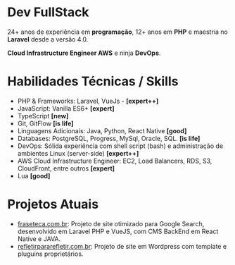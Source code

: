 # Dev FullStack

24+ anos de experiência em **programação**, 12+ anos em **PHP** e maestria no **Laravel** desde a versão 4.0.

**Cloud Infrastructure Engineer AWS** e ninja **DevOps**.


# Habilidades Técnicas / Skills

- PHP & Frameworks: Laravel, VueJs - **[expert++]**
- JavaScript: Vanilla ES6+ **[expert]**
- TypeScript **[new]**
- Git, GitFlow **[is life]**
- Linguagens Adicionais: Java, Python, React Native **[good]**
- Databases: PostgreSQL, Progress, MySql, Oracle, SQL. **[is life]** 
- DevOps: Sólida experiência com shell script (bash) e administração de ambientes Linux (server-side) **[expert++]**
- AWS Cloud Infrastructure Engineer: EC2, Load Balancers, RDS, S3, CloudFront, entre outros **[expert]**
- Lua **[good]**


# Projetos Atuais

- [fraseteca.com.br](http://fraseteca.com.br/): Projeto de site otimizado para Google Search, desenvolvido em Laravel PHP e VueJS, com CMS BackEnd em React Native e JAVA.
- [refletirpararefletir.com.br](https://www.refletirpararefletir.com.br/): Projeto de site em Wordpress com template e pluguins proprietários.
